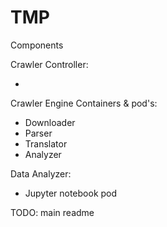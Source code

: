 # TMP

Components

Crawler Controller:

-

Crawler Engine Containers & pod's:

- Downloader
- Parser
- Translator
- Analyzer

Data Analyzer:

- Jupyter notebook pod

TODO: main readme
